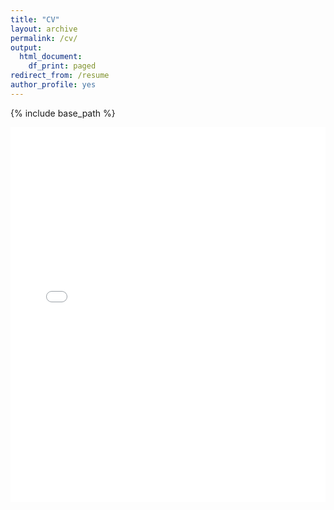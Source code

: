```yaml
---
title: "CV"
layout: archive
permalink: /cv/
output:
  html_document:
    df_print: paged
redirect_from: /resume
author_profile: yes
---
```


{% include base_path %}

<embed src="/CV.pdf" type="application/pdf" width="100%" height="600px" />


